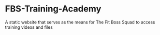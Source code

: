 # FBS-Training-Academy
A static website that serves as the means for The Fit Boss Squad to access training videos and files
